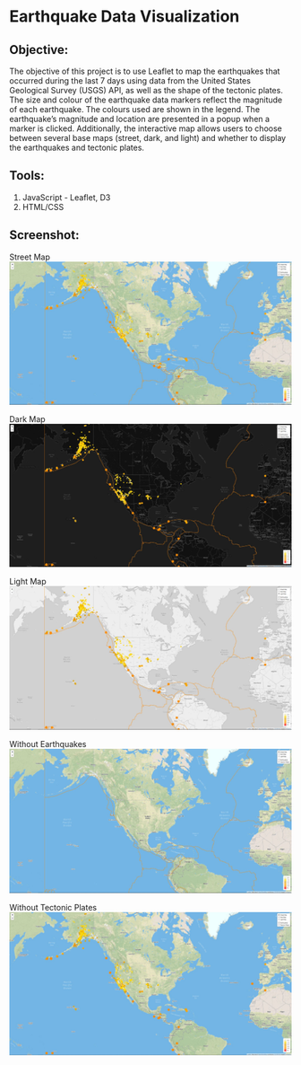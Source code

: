 # Earthquake Data Visualization

## **Objective:**
The objective of this project is to use Leaflet to map the earthquakes that occurred during the last 7 days using data from the United States Geological Survey (USGS) API, as well as the shape of the tectonic plates. The size and colour of the earthquake data markers reflect the magnitude of each earthquake. The colours used are shown in the legend. The earthquake’s magnitude and location are presented in a popup when a marker is clicked. Additionally, the interactive map allows users to choose between several base maps (street, dark, and light) and whether to display the earthquakes and tectonic plates. 

## **Tools:**
1. JavaScript - Leaflet, D3
2. HTML/CSS

## **Screenshot:**
Street Map
![screenshot1.jpg](images/map_screenshot1.JPG)

Dark Map
![screenshot2.jpg](images/map_screenshot2.JPG)

Light Map
![screenshot3.jpg](images/map_screenshot3.JPG)

Without Earthquakes
![screenshot4.jpg](images/map_screenshot4.JPG)

Without Tectonic Plates
![screenshot5.jpg](images/map_screenshot5.JPG)
